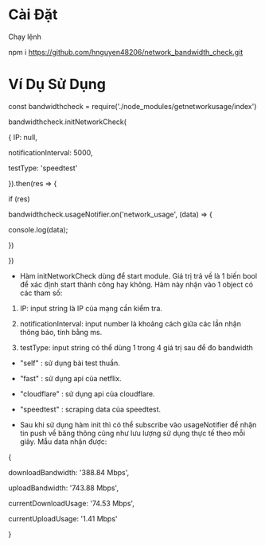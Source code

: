# Cài Đặt

Chạy lệnh

npm i https://github.com/hnguyen48206/network_bandwidth_check.git

  

# Ví Dụ Sử Dụng

  

const bandwidthcheck = require('./node_modules/getnetworkusage/index')

bandwidthcheck.initNetworkCheck(

{ IP: null,

notificationInterval: 5000,

testType: 'speedtest'

}).then(res => {

if (res)

bandwidthcheck.usageNotifier.on('network_usage', (data) => {

console.log(data);

})

})

  

- Hàm initNetworkCheck dùng để start module. Giá trị trả về là 1 biến bool để xác định start thành công hay không. Hàm này nhận vào 1 object có các tham số:

1. IP: input string là IP của mạng cần kiểm tra.

2. notificationInterval: input number là khoảng cách giữa các lần nhận thông báo, tính bằng ms.

3. testType: input string có thể dùng 1 trong 4 giá trị sau để đo bandwidth

+ "self" : sử dụng bài test thuần.

+ "fast" : sử dụng api của netflix.

+ "cloudflare" : sử dụng api của cloudflare.

+ "speedtest" : scraping data của speedtest.

- Sau khi sử dụng hàm init thì có thể subscribe vào usageNotifier để nhận tin push về băng thông cũng như lưu lượng sử dụng thực tế theo mỗi giây. Mẫu data nhận được:

  

{

downloadBandwidth: '388.84 Mbps',

uploadBandwidth: '743.88 Mbps',

currentDownloadUsage: '74.53 Mbps',

currentUploadUsage: '1.41 Mbps'

}